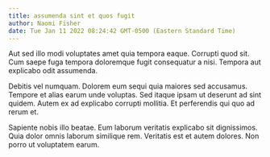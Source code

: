 ```yaml
---
title: assumenda sint et quos fugit
author: Naomi Fisher
date: Tue Jan 11 2022 08:24:42 GMT-0500 (Eastern Standard Time)
---
```

Aut sed illo modi voluptates amet quia tempora eaque. Corrupti quod sit. Cum saepe fuga tempora doloremque fugit consequatur a nisi. Tempora aut explicabo odit assumenda.

 Debitis vel numquam. Dolorem eum sequi quia maiores sed accusamus. Tempore et alias earum unde voluptas. Sed itaque ipsam ut deserunt ad sint quidem. Autem ex ad explicabo corrupti mollitia. Et perferendis qui quo ad rerum et.

 Sapiente nobis illo beatae. Eum laborum veritatis explicabo sit dignissimos. Quia dolor omnis laborum similique rem. Veritatis est et autem dolores. Non porro ut voluptatem earum.
